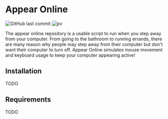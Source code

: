 # Appear Online

![GitHub last commit](https://img.shields.io/github/last-commit/gansel51/appear-online)
![pv](https://pageview.vercel.app/?github_user=gansel51)

The appear online repository is a usable script to run when you step away from your computer. From going to the bathroom to running errands, there are many reason why people may step away from their computer but don't want their computer to turn off. Appear Online simulates mouse movement and keyboard usage to keep your computer appearing active!

## Installation

TODO

## Requirements

TODO
